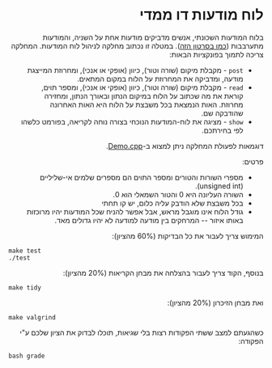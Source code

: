 <div dir="rtl" lang="he">

# לוח מודעות דו ממדי

בלוח המודעות השכונתי, אנשים מדביקים מודעות אחת על השניה, והמודעות מתערבבות ([כמו בסרטון הזה](https://www.youtube.com/watch?v=LgIq9BppBLw)).
במטלה זו נכתוב מחלקה לניהול לוח המודעות.
המחלקה צריכה לתמוך בפונקציות הבאות:

* `post` - מקבלת מיקום (שורה וטור), כיוון (אופקי או אנכי), ומחרוזת המייצגת מודעה, 
ומדביקה את המחרוזת על הלוח במקום המתאים.
* `read` - מקבלת מיקום (שורה וטור), כיוון (אופקי או אנכי), ומספר תוים, קוראת את מה שכתוב על הלוח במיקום הנתון ובאורך הנתון, ומחזירה מחרוזת. האות הנמצאת בכל משבצת על הלוח היא האות האחרונה שהודבקה שם.
* `show` - מציגה את לוח-המודעות הנוכחי בצורה נוחה לקריאה, בפורמט כלשהו לפי בחירתכם.

דוגמאות לפעולת המחלקה ניתן למצוא ב-[Demo.cpp](Demo.cpp).

פרטים:

* מספרי השורות והטורים ומספר התוים הם מספרים שלמים אי-שליליים (unsigned int).
* השורה העליונה היא 0 והטור השמאלי הוא 0.
* בכל משבצת שלא הודבק עליה כלום, יש קו תחתי
* גודל הלוח אינו מוגבל מראש, אבל אפשר להניח שכל המודעות יהיו מרוכזות באותו איזור -- המרחקים בין מודעה למודעה לא יהיו גדולים מאד.

המימוש צריך לעבור את כל הבדיקות (60% מהציון):

<div dir='ltr'>

    make test
    ./test

</div>

בנוסף, הקוד צריך לעבור בהצלחה את מבחן הקריאות (20% מהציון):

<div dir='ltr'>

    make tidy

</div>

ואת מבחן הזיכרון (20% מהציון):

<div dir='ltr'>

    make valgrind

</div>

כשהגעתם למצב ששתי הפקודות רצות בלי שגיאות, תוכלו לבדוק את הציון שלכם ע"י הפקודה:

<div dir='ltr'>

    bash grade

</div>

</div>
